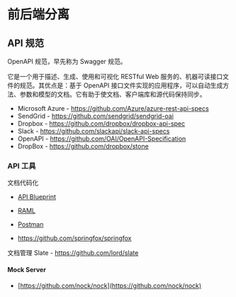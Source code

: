 # 前后端分离

## API 规范

OpenAPI 规范，早先称为 Swagger 规范。

它是一个用于描述、生成、使用和可视化 RESTful Web 服务的、机器可读接口文件的规范。其优点是：基于 OpenAPI 接口文件实现的应用程序，可以自动生成方法、参数和模型的文档。它有助于使文档、客户端库和源代码保持同步。

- Microsoft Azure - https://github.com/Azure/azure-rest-api-specs
- SendGrid - https://github.com/sendgrid/sendgrid-oai
- Dropbox - https://github.com/dropbox/dropbox-api-spec
- Slack - https://github.com/slackapi/slack-api-specs
- OpenAPI - https://github.com/OAI/OpenAPI-Specification
- DropBox - https://github.com/dropbox/stone

### API 工具

文档代码化

- [API Blueprint](https://apiblueprint.org/)

- [RAML](https://raml.org/)

- [Postman](https://www.getpostman.com/)

- https://github.com/springfox/springfox

文档管理 Slate - https://github.com/lord/slate

#### Mock Server

- [https://github.com/nock/nock](https://github.com/nock/nock)
